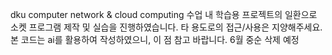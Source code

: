 dku computer network & cloud computing 
수업 내 학습용 프로젝트의 일환으로 소켓 프로그램 제작 및 실습을 진행하였습니다.
타 용도로의 접근/사용은 지양해주세요.
본 코드는 ai를 활용하여 작성하였으니, 이 점 참고 바랍니다.
6월 중순 삭제 예정
